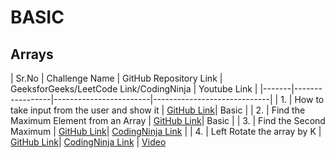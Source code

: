 # BASIC

## Arrays

| Sr.No | Challenge Name | GitHub Repository Link | GeeksforGeeks/LeetCode Link/CodingNinja | Youtube Link |
|-------|-----------------|------------------------|-----------------------------|
| 1.    | How to take input from the user and show it | <a href="https://rb.gy/qin87f" target="_blank">GitHub Link</a>| Basic |
| 2.    | Find the Maximum Element from an Array | <a href="https://rb.gy/wi5kc0" target="_blank">GitHub Link</a>| Basic |
| 3.    | Find the Second Maximum | <a href="https://rb.gy/frn2i7" target="_blank">GitHub Link</a>| <a href="http://tinyurl.com/y7cpz5rc" target="_blank">CodingNinja Link</a> |
| 4.    | Left Rotate the array by K | <a href="http://tinyurl.com/mr29d5w2" target="_blank">GitHub Link</a>| <a href="http://tinyurl.com/5n935mtb" target="_blank">CodingNinja Link</a> |  <a href="https://www.youtube.com/watch?v=oABQlhrhXzg" target="_blank">Video </a>


